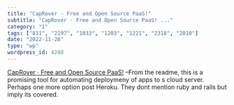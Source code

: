 ```yaml
---
title: "CapRover · Free and Open Source PaaS!"
subtitle: "CapRover · Free and Open Source PaaS! ..."
category: "1"
tags: ["811", "2197", "1033", "1203", "1221", "2318", "2010"]
date: "2022-11-28"
type: "wp"
wordpress_id: 4248
---
```

[ CapRover · Free and Open Source PaaS!]( https://caprover.com/?utm_source=abyteofcodingnewsletter) –From the readme, this is a promising tool for automating deploymeny of apps to s cloud server. Perhaps one more option post Heroku. They dont mention ruby and rails but imply its covered.